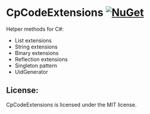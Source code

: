 # CpCodeExtensions [![NuGet](https://img.shields.io/nuget/v/ChillPillGames.CpCodeExtensions.svg)](https://www.nuget.org/packages/ChillPillGames.CpCodeExtensions) 
Helper methods for C#:
* List extensions
* String extensions
* Binary extensions
* Reflection extensions
* Singleton pattern
* UidGenerator

## License:
CpCodeExtensions is licensed under the MIT license.
